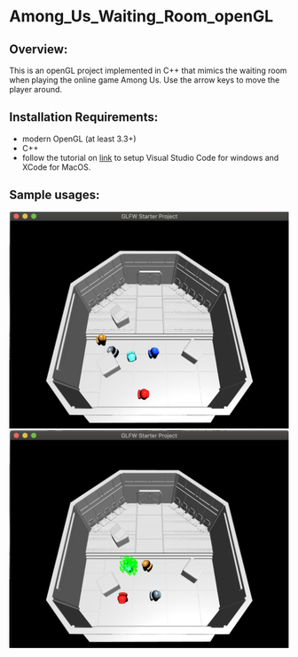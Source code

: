 # Among_Us_Waiting_Room_openGL

## Overview:
This is an openGL project implemented in C++ that mimics the waiting room when playing the online game Among Us.
Use the arrow keys to move the player around.

## Installation Requirements:
- modern OpenGL (at least 3.3+)
- C++
- follow the tutorial on [link](http://ivl.calit2.net/wiki/index.php/BasecodeCSE167F20) to setup Visual Studio Code for windows and XCode for MacOS.

## Sample usages:
![alt text](source/img1.png)
![alt text](source/img2.png)
